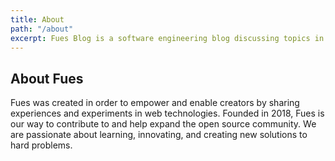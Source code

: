 ```yaml
---
title: About
path: "/about"
excerpt: Fues Blog is a software engineering blog discussing topics in programming, python, go, amazon web services, design, react, flutter, etc.
---
```


## About Fues

Fues was created in order to empower and enable creators by sharing experiences and experiments in web technologies. Founded in 2018, Fues is our way to contribute to and help expand the open source community. We are passionate about learning, innovating, and creating new solutions to hard problems.
